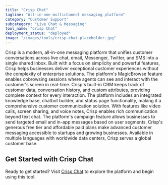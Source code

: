 ```yaml
---
title: "Crisp Chat"
tagline: "All-in-one multichannel messaging platform"
category: "Customer Support"
subcategory: "Live Chat & Messaging"
tool_name: "Crisp Chat"
deployment_status: "deployed"
image: "/images/tools/crisp-chat-placeholder.jpg"
---
```

Crisp is a modern, all-in-one messaging platform that unifies customer conversations across live chat, email, Messenger, Twitter, and SMS into a single shared inbox. Built with a focus on simplicity and powerful features, Crisp helps businesses deliver exceptional customer experiences without the complexity of enterprise solutions. The platform's MagicBrowse feature enables cobrowsing sessions where agents can see and interact with the customer's screen in real-time. Crisp's built-in CRM keeps track of customer data, conversation history, and custom attributes, providing complete context for every interaction. The platform includes an integrated knowledge base, chatbot builder, and status page functionality, making it a comprehensive customer communication solution. With features like video calls, screen sharing, and voice notes, Crisp enables rich communication beyond text chat. The platform's campaign feature allows businesses to send targeted email and in-app messages based on user segments. Crisp's generous free tier and affordable paid plans make advanced customer messaging accessible to startups and growing businesses. Available in multiple languages with worldwide data centers, Crisp serves a global customer base.
## Get Started with Crisp Chat

Ready to get started? Visit [Crisp Chat](https://crispchat.com) to explore the platform and begin using this tool.
